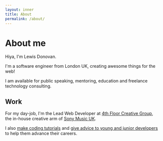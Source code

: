 ```yaml
---
layout: inner
title: About
permalink: /about/
---
```

# About me

Hiya, I'm Lewis Donovan.

I'm a software engineer from London UK, creating awesome things for the web!

I am available for public speaking, mentoring, education and freelance technology consulting.

## Work

For my day-job, I'm the Lead Web Developer at [4th Floor Creative Group](https://instagram.com/4thfloorcreativegroup), the in-house creative arm of [Sony Music UK](https://sonymusic.co.uk).

I also [make coding tutorials](https://youtube.com/channel/UCsiQKOxxZKnk9pDFG7xDbGg) and [give advice to young and junior developers](https://linkedin.com/in/lewisdonovan) to help them advance their careers.